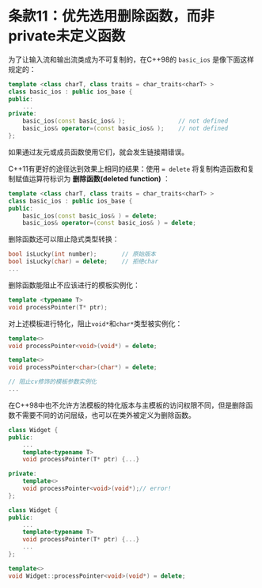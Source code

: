 # 条款11：优先选用删除函数，而非private未定义函数

为了让输入流和输出流类成为不可复制的，在C++98的 `basic_ios` 是像下面这样规定的：

```cpp
template <class charT, class traits = char_traits<charT> >
class basic_ios : public ios_base {
public:
    ...
private:
    basic_ios(const basic_ios& );               // not defined
    basic_ios& operator=(const basic_ios& );    // not defined
};
```

如果通过友元或成员函数使用它们，就会发生链接期错误。

C++11有更好的途径达到效果上相同的结果：使用 `= delete` 将复制构造函数和复制赋值运算符标识为 **删除函数(deleted function)** ：

```cpp
template <class charT, class traits = char_traits<charT> >
class basic_ios : public ios_base {
public:
    basic_ios(const basic_ios& ) = delete;
    basic_ios& operator=(const basic_ios& ) = delete;
```

删除函数还可以阻止隐式类型转换：

```cpp
bool isLucky(int number);       // 原始版本
bool isLucky(char) = delete;    // 拒绝char
...
```

删除函数能阻止不应该进行的模板实例化：

```cpp
template <typename T>
void processPointer(T* ptr);
```

对上述模板进行特化，阻止`void*`和`char*`类型被实例化：

```cpp
template<>
void processPointer<void>(void*) = delete;

template<>
void processPointer<char>(char*) = delete;

// 阻止cv修饰的模板参数实例化
...
```

在C++98中也不允许方法模板的特化版本与主模板的访问权限不同，但是删除函数不需要不同的访问层级，也可以在类外被定义为删除函数。

```cpp
class Widget {
public:
    ...
    template<typename T>
    void processPointer(T* ptr) {...}

private:
    template<>
    void processPointer<void>(void*);// error!
};
```

```cpp
class Widget {
public:
    ...
    template<typename T>
    void processPointer(T* ptr) {...}
    ...
};

template<>
void Widget::processPointer<void>(void*) = delete;
```